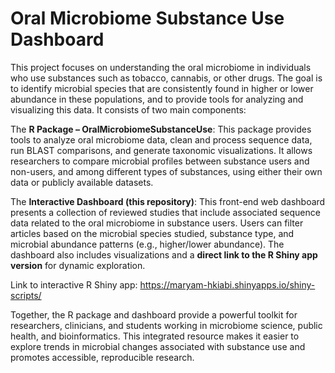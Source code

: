 # Oral Microbiome Substance Use Dashboard

This project focuses on understanding the oral microbiome in individuals who use substances such as tobacco, cannabis, or other drugs. The goal is to identify microbial species that are consistently found in higher or lower abundance in these populations, and to provide tools for analyzing and visualizing this data. It consists of two main components:

The **R Package – OralMicrobiomeSubstanceUse**:
This package provides tools to analyze oral microbiome data, clean and process sequence data, run BLAST comparisons, and generate taxonomic visualizations. It allows researchers to compare microbial profiles between substance users and non-users, and among different types of substances, using either their own data or publicly available datasets.

The **Interactive Dashboard (this repository)**:
This front-end web dashboard presents a collection of reviewed studies that include associated sequence data related to the oral microbiome in substance users. Users can filter articles based on the microbial species studied, substance type, and microbial abundance patterns (e.g., higher/lower abundance). The dashboard also includes visualizations and a **direct link to the R Shiny app version** for dynamic exploration.

Link to interactive R Shiny app: https://maryam-hkiabi.shinyapps.io/shiny-scripts/

Together, the R package and dashboard provide a powerful toolkit for researchers, clinicians, and students working in microbiome science, public health, and bioinformatics. This integrated resource makes it easier to explore trends in microbial changes associated with substance use and promotes accessible, reproducible research.
